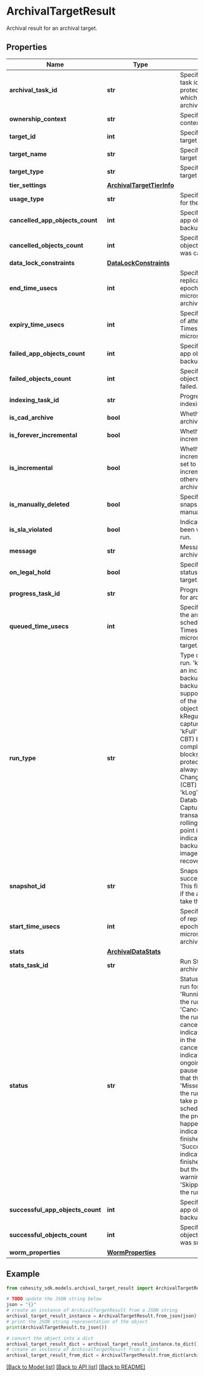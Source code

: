 # ArchivalTargetResult

Archival result for an archival target.

## Properties

Name | Type | Description | Notes
------------ | ------------- | ------------- | -------------
**archival_task_id** | **str** | Specifies the archival task id. This is a protection group UID which only applies when archival type is &#39;Tape&#39;. | [optional] 
**ownership_context** | **str** | Specifies the ownership context for the target. | [optional] 
**target_id** | **int** | Specifies the archival target ID. | [optional] 
**target_name** | **str** | Specifies the archival target name. | [optional] 
**target_type** | **str** | Specifies the archival target type. | [optional] 
**tier_settings** | [**ArchivalTargetTierInfo**](ArchivalTargetTierInfo.md) |  | [optional] 
**usage_type** | **str** | Specifies the usage type for the target. | [optional] 
**cancelled_app_objects_count** | **int** | Specifies the count of app objects for which backup was cancelled. | [optional] 
**cancelled_objects_count** | **int** | Specifies the count of objects for which backup was cancelled. | [optional] 
**data_lock_constraints** | [**DataLockConstraints**](DataLockConstraints.md) |  | [optional] 
**end_time_usecs** | **int** | Specifies the end time of replication run in Unix epoch Timestamp(in microseconds) for an archival target. | [optional] 
**expiry_time_usecs** | **int** | Specifies the expiry time of attempt in Unix epoch Timestamp (in microseconds). | [optional] 
**failed_app_objects_count** | **int** | Specifies the count of app objects for which backup failed. | [optional] 
**failed_objects_count** | **int** | Specifies the count of objects for which backup failed. | [optional] 
**indexing_task_id** | **str** | Progress monitor task for indexing. | [optional] 
**is_cad_archive** | **bool** | Whether this is CAD archive or not | [optional] 
**is_forever_incremental** | **bool** | Whether this is forever incremental or not | [optional] 
**is_incremental** | **bool** | Whether this is an incremental archive. If set to true, this is an incremental archive, otherwise this is a full archive. | [optional] 
**is_manually_deleted** | **bool** | Specifies whether the snapshot is deleted manually. | [optional] 
**is_sla_violated** | **bool** | Indicated if SLA has been violated for this run. | [optional] 
**message** | **str** | Message about the archival run. | [optional] 
**on_legal_hold** | **bool** | Specifies the legal hold status for a archival target. | [optional] 
**progress_task_id** | **str** | Progress monitor task id for archival. | [optional] 
**queued_time_usecs** | **int** | Specifies the time when the archival is queued for schedule in Unix epoch Timestamp(in microseconds) for a target. | [optional] 
**run_type** | **str** | Type of Protection Group run. &#39;kRegular&#39; indicates an incremental (CBT) backup. Incremental backups utilizing CBT (if supported) are captured of the target protection objects. The first run of a kRegular schedule captures all the blocks. &#39;kFull&#39; indicates a full (no CBT) backup. A complete backup (all blocks) of the target protection objects are always captured and Change Block Tracking (CBT) is not utilized. &#39;kLog&#39; indicates a Database Log backup. Capture the database transaction logs to allow rolling back to a specific point in time. &#39;kSystem&#39; indicates system volume backup. It produces an image for bare metal recovery. | [optional] 
**snapshot_id** | **str** | Snapshot id for a successful snapshot. This field will not be set if the archival Run fails to take the snapshot. | [optional] 
**start_time_usecs** | **int** | Specifies the start time of replication run in Unix epoch Timestamp(in microseconds) for an archival target. | [optional] 
**stats** | [**ArchivalDataStats**](ArchivalDataStats.md) |  | [optional] 
**stats_task_id** | **str** | Run Stats task id for archival. | [optional] 
**status** | **str** | Status of the replication run for an archival target. &#39;Running&#39; indicates that the run is still running. &#39;Canceled&#39; indicates that the run has been canceled. &#39;Canceling&#39; indicates that the run is in the process of being canceled. &#39;Paused&#39; indicates that the ongoing run has been paused. &#39;Failed&#39; indicates that the run has failed. &#39;Missed&#39; indicates that the run was unable to take place at the scheduled time because the previous run was still happening. &#39;Succeeded&#39; indicates that the run has finished successfully. &#39;SucceededWithWarning&#39; indicates that the run finished successfully, but there were some warning messages. &#39;Skipped&#39; indicates that the run was skipped. | [optional] 
**successful_app_objects_count** | **int** | Specifies the count of app objects for which backup was successful. | [optional] 
**successful_objects_count** | **int** | Specifies the count of objects for which backup was successful. | [optional] 
**worm_properties** | [**WormProperties**](WormProperties.md) |  | [optional] 

## Example

```python
from cohesity_sdk.models.archival_target_result import ArchivalTargetResult

# TODO update the JSON string below
json = "{}"
# create an instance of ArchivalTargetResult from a JSON string
archival_target_result_instance = ArchivalTargetResult.from_json(json)
# print the JSON string representation of the object
print(ArchivalTargetResult.to_json())

# convert the object into a dict
archival_target_result_dict = archival_target_result_instance.to_dict()
# create an instance of ArchivalTargetResult from a dict
archival_target_result_from_dict = ArchivalTargetResult.from_dict(archival_target_result_dict)
```
[[Back to Model list]](../README.md#documentation-for-models) [[Back to API list]](../README.md#documentation-for-api-endpoints) [[Back to README]](../README.md)



